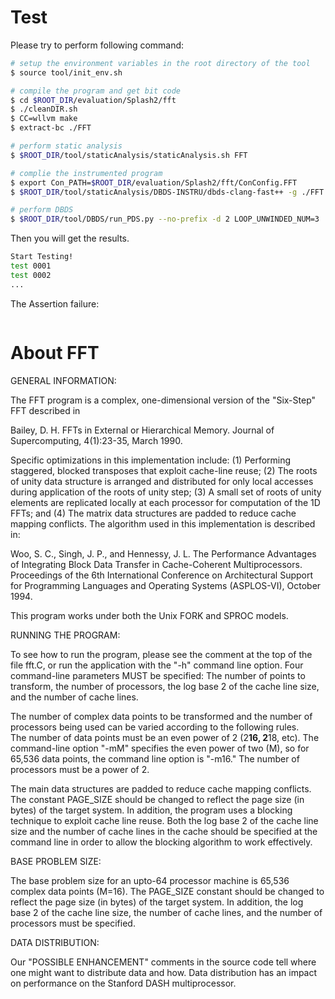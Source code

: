 # Test

Please try to perform following command:

```sh
# setup the environment variables in the root directory of the tool
$ source tool/init_env.sh

# compile the program and get bit code
$ cd $ROOT_DIR/evaluation/Splash2/fft
$ ./cleanDIR.sh
$ CC=wllvm make
$ extract-bc ./FFT

# perform static analysis
$ $ROOT_DIR/tool/staticAnalysis/staticAnalysis.sh FFT

# complie the instrumented program
$ export Con_PATH=$ROOT_DIR/evaluation/Splash2/fft/ConConfig.FFT
$ $ROOT_DIR/tool/staticAnalysis/DBDS-INSTRU/dbds-clang-fast++ -g ./FFT.bc -o FFT -lpthread -ldl

# perform DBDS
$ $ROOT_DIR/tool/DBDS/run_PDS.py --no-prefix -d 2 LOOP_UNWINDED_NUM=3 ./FFT -p2 -m2 -n4 -l4
```

Then you will get the results.

```sh
Start Testing!
test 0001
test 0002
...
```

The Assertion failure:

```sh
```

# About FFT

GENERAL INFORMATION:

The FFT program is a complex, one-dimensional version of the "Six-Step" 
FFT described in 

Bailey, D. H. FFTs in External or Hierarchical Memory. 
     Journal of Supercomputing, 4(1):23-35, March 1990.  
     
Specific optimizations in this implementation include: (1) Performing 
staggered, blocked transposes that exploit cache-line reuse; (2) The 
roots of unity data structure is arranged and distributed for only local
accesses during application of the roots of unity step; (3) A small set of 
roots of unity elements are replicated locally at each processor for 
computation of the 1D FFTs; and (4) The matrix data structures are padded 
to reduce cache mapping conflicts.  The algorithm used in this 
implementation is described in:

Woo, S. C., Singh, J. P., and Hennessy, J. L.  The Performance Advantages
     of Integrating Block Data Transfer in Cache-Coherent Multiprocessors.
     Proceedings of the 6th International Conference on Architectural
     Support for Programming Languages and Operating Systems (ASPLOS-VI),
     October 1994.

This program works under both the Unix FORK and SPROC models.

RUNNING THE PROGRAM:

To see how to run the program, please see the comment at the top of the 
file fft.C, or run the application with the "-h" command line option.
Four command-line parameters MUST be specified: The number of points
to transform, the number of processors, the log base 2 of the cache
line size, and the number of cache lines.  

The number of complex data points to be transformed and the number of 
processors being used can be varied according to the following rules.  
The number of data points must be an even power of 2 (2**16, 2**18, 
etc).  The command-line option "-mM" specifies the even power of two (M), 
so for 65,536 data points, the command line option is "-m16."  The number 
of processors must be a power of 2.  

The main data structures are padded to reduce cache mapping conflicts.  
The constant PAGE_SIZE should be changed to reflect the page size (in 
bytes) of the target system.  In addition, the program uses a blocking 
technique to exploit cache line reuse.  Both the log base 2 of the cache 
line size and the number of cache lines in the cache should be specified 
at the command line in order to allow the blocking algorithm to work 
effectively.  

BASE PROBLEM SIZE:

The base problem size for an upto-64 processor machine is 65,536 complex
data points (M=16).  The PAGE_SIZE constant should be changed to reflect
the page size (in bytes) of the target system.  In addition, the log base
2 of the cache line size, the number of cache lines, and the number of
processors must be specified.

DATA DISTRIBUTION:

Our "POSSIBLE ENHANCEMENT" comments in the source code tell where one
might want to distribute data and how.  Data distribution has an impact
on performance on the Stanford DASH multiprocessor.


